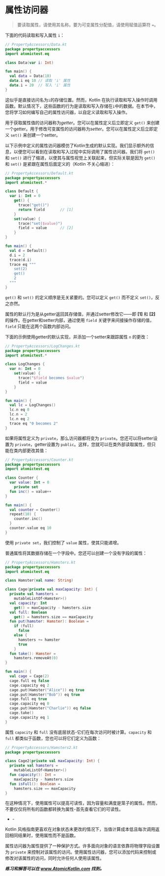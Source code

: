 # 属性访问器

> 要读取属性，请使用其名称。要为可变属性分配值，请使用赋值运算符 `=`。

下面的代码读取和写入属性 `i`：

```kotlin
// PropertyAccessors/Data.kt
package propertyaccessors
import atomictest.eq

class Data(var i: Int)

fun main() {
  val data = Data(10)
  data.i eq 10 // 读取 'i' 属性
  data.i = 20  // 写入 'i' 属性
}
```

这似乎是直接访问名为`i`的存储位置。然而，Kotlin 在执行读取和写入操作时调用函数。默认情况下，这些函数的行为是读取和写入存储在`i`中的数据。在本节中，您将学习如何编写自己的属性访问器，以自定义读取和写入操作。

用于获取属性值的访问器称为*getter*。您可以在属性定义后立即定义 `get()` 来创建一个getter。用于修改可变属性的访问器称为*setter*。您可以在属性定义后立即定义 `set()` 来创建一个setter。

以下示例中定义的属性访问器模仿了Kotlin生成的默认实现。我们显示额外的信息，以便您可以看到在读取和写入过程中实际调用了属性访问器。我们将 `get()` 和 `set()` 进行了缩进，以使其与属性视觉上关联起来，但实际关联是因为 `get()` 和 `set()` 是紧跟在属性后面定义的（Kotlin 不关心缩进）：

```kotlin
// PropertyAccessors/Default.kt
package propertyaccessors
import atomictest.*

class Default {
  var i: Int = 0
    get() {
      trace("get()")
      return field       // [1]
    }
    set(value) {
      trace("set($value)")
      field = value      // [2]
    }
}

fun main() {
  val d = Default()
  d.i = 2
  trace(d.i)
  trace eq """
    set(2)
    get()
    2
  """
}
```

`get()` 和 `set()` 的定义顺序是无关紧要的。您可以定义 `get()` 而不定义 `set()`，反之亦然。

属性的默认行为是从getter返回其存储值，并通过setter修改它——即 **[1]** 和 **[2]** 的操作。在getter和setter内部，通过使用 `field` 关键字来间接操作存储的值，`field` 只能在这两个函数内部访问。

下面的示例使用getter的默认实现，并添加一个setter来跟踪属性 `n` 的更改：

```kotlin
// PropertyAccessors/LogChanges.kt
package propertyaccessors
import atomictest.*

class LogChanges {
  var n: Int = 0
    set(value) {
      trace("$field becomes $value")
      field = value
    }
}

fun main() {
  val lc = LogChanges()
  lc.n eq 0
  lc.n = 2
  lc.n eq 2
  trace eq "0 becomes 2"
}
```

如果将属性定义为 `private`，那么访问器都将变为 `private`。您还可以将setter设置为 `private`，getter设置为 `public`。这样，您就可以在类外部读取属性，但只能在类内部更改其值：

```kotlin
// PropertyAccessors/Counter.kt
package propertyaccessors
import atomictest.eq

class Counter {
  var value: Int = 0
    private set
  fun inc() = value++
}

fun main() {
  val counter = Counter()
  repeat(10) {
    counter.inc()
  }
  counter.value eq 10
}
```

使用 `private set`，我们控制了 `value` 属性，使其只能递增。

普通属性将其数据存储在一个字段中。您还可以创建一个没有字段的属性：

```kotlin
// PropertyAccessors/Hamsters.kt
package propertyaccessors
import atomictest.eq

class Hamster(val name: String)

class Cage(private val maxCapacity: Int) {
  private val hamsters =
    mutableListOf<Hamster>()
  val capacity: Int
    get() = maxCapacity - hamsters.size
  val full: Boolean
    get() = hamsters.size == maxCapacity
  fun put(hamster: Hamster): Boolean =
    if (full)
      false
    else {
      hamsters += hamster
      true
    }
  fun take(): Hamster =
    hamsters.removeAt(0)
}

fun main() {
  val cage = Cage(2)
  cage.full eq false
  cage.capacity eq 2
  cage.put(Hamster("Alice")) eq true
  cage.put(Hamster("Bob")) eq true
  cage.full eq true
  cage.capacity eq 0
  cage.put(Hamster("Charlie")) eq false
  cage.take()
  cage.capacity eq 1
}
```

属性 `capacity` 和 `full` 没有底层状态-它们在每次访问时被计算。`capacity` 和 `full` 都类似于函数，您也可以将它们定义为函数：

```kotlin
// PropertyAccessors/Hamsters2.kt
package propertyaccessors

class Cage2(private val maxCapacity: Int) {
  private val hamsters =
    mutableListOf<Hamster>()
  fun capacity(): Int =
    maxCapacity - hamsters.size
  fun isFull(): Boolean =
    hamsters.size == maxCapacity
}
```

在这种情况下，使用属性可以提高可读性，因为容量和满度是笼子的属性。然而，不要仅仅将所有的函数都转换为属性-首先查看它们的可读性。

- \-

Kotlin 风格指南更喜欢在对象状态未更改的情况下，当值计算成本低且每次调用返回相同结果时，使用属性而不是函数。

属性访问器为属性提供了一种保护方式。许多面向对象的语言依靠将物理字段设置为 `private` 来控制对该属性的访问。使用属性访问器，您可以添加代码来控制或修改对该属性的访问，同时允许任何人使用该属性。

***练习和解答可以在 www.AtomicKotlin.com 找到。***